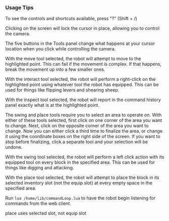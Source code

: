 ### Usage Tips

To see the controls and shortcuts available, press "?" (Shift + /)

Clicking on the screen will lock the cursor in place, allowing you to control the camera.

The five buttons in the Tools panel change what happens at your cursor location when you click while controlling the camera.

With the move tool selected, the robot will attempt to move to the highlighted point. This can fail if the movement is complex. If that happens, break the movement up into a few smaller ones.

With the interact tool selected, the robot will perform a right-click on the highlighted point using whatever tool the robot has equipped. This can be used for things like flipping levers and shearing sheep.

With the inspect tool selected, the robot will report in the command history panel exactly what is at the highlighted point.

The swing and place tools require you to select an area to operate on. With either of these tools selected, first click on one corner of the area you want to change. Next, click on the opposite corner of the area you want to change. Now you can either click a third time to finalize the area, or change it using the coordinate boxes on the right side of the screen. If you want to stop before finalizing, click a separate tool and your selection will be undone.

With the swing tool selected, the robot will perform a left click action with its equipped tool on every block in the specified area. This can be used for things like digging and attacking.

With the place tool selected, the robot will attempt to place the block in its selected inventory slot (not the equip slot) at every empty space in the specified area.

Run `lua /home/lib/commandLoop.lua` to have the robot begin listening for commands from the web client.

place uses selected slot, not equip slot